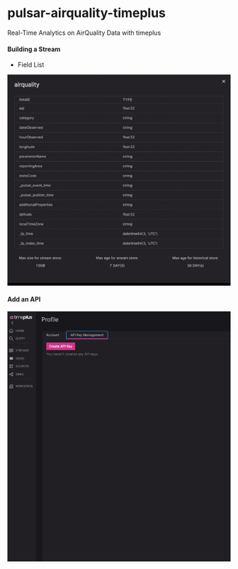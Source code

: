 # pulsar-airquality-timeplus
Real-Time Analytics on AirQuality Data with timeplus



#### Building a Stream

* Field List

![Field List](https://raw.githubusercontent.com/tspannhw/pulsar-airquality-timeplus/main/images/aierqulitystream.png)



#### Add an API

![API](https://raw.githubusercontent.com/tspannhw/pulsar-airquality-timeplus/main/images/apikey.png)
